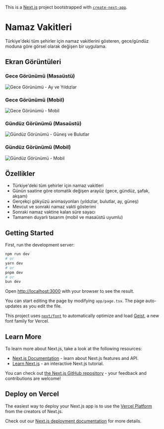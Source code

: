 This is a [Next.js](https://nextjs.org) project bootstrapped with [`create-next-app`](https://nextjs.org/docs/app/api-reference/cli/create-next-app).

# Namaz Vakitleri

Türkiye'deki tüm şehirler için namaz vakitlerini gösteren, gece/gündüz moduna göre görsel olarak değişen bir uygulama.

## Ekran Görüntüleri

### Gece Görünümü (Masaüstü)
![Gece Görünümü - Ay ve Yıldızlar](https://github.com/Mehmet-Erdem-Akin/namaz-vakitleri/blob/main/public/screenshots/gece-desktop.png)

### Gece Görünümü (Mobil)
![Gece Görünümü - Mobil](https://github.com/Mehmet-Erdem-Akin/namaz-vakitleri/blob/main/public/screenshots/gece-mobile.png)

### Gündüz Görünümü (Masaüstü)
![Gündüz Görünümü - Güneş ve Bulutlar](https://github.com/Mehmet-Erdem-Akin/namaz-vakitleri/blob/main/public/screenshots/gunduz-desktop.png)

### Gündüz Görünümü (Mobil)
![Gündüz Görünümü - Mobil](https://github.com/Mehmet-Erdem-Akin/namaz-vakitleri/blob/main/public/screenshots/gunduz-mobile.png)

## Özellikler

- Türkiye'deki tüm şehirler için namaz vakitleri
- Günün saatine göre otomatik değişen arayüz (gece, gündüz, şafak, akşam)
- Gerçekçi gökyüzü animasyonları (yıldızlar, bulutlar, ay, güneş)
- Mevcut ve sonraki namaz vakti gösterimi
- Sonraki namaz vaktine kalan süre sayacı
- Tamamen duyarlı tasarım (mobil ve masaüstü uyumlu)

## Getting Started

First, run the development server:

```bash
npm run dev
# or
yarn dev
# or
pnpm dev
# or
bun dev
```

Open [http://localhost:3000](http://localhost:3000) with your browser to see the result.

You can start editing the page by modifying `app/page.tsx`. The page auto-updates as you edit the file.

This project uses [`next/font`](https://nextjs.org/docs/app/building-your-application/optimizing/fonts) to automatically optimize and load [Geist](https://vercel.com/font), a new font family for Vercel.

## Learn More

To learn more about Next.js, take a look at the following resources:

- [Next.js Documentation](https://nextjs.org/docs) - learn about Next.js features and API.
- [Learn Next.js](https://nextjs.org/learn) - an interactive Next.js tutorial.

You can check out [the Next.js GitHub repository](https://github.com/vercel/next.js) - your feedback and contributions are welcome!

## Deploy on Vercel

The easiest way to deploy your Next.js app is to use the [Vercel Platform](https://vercel.com/new?utm_medium=default-template&filter=next.js&utm_source=create-next-app&utm_campaign=create-next-app-readme) from the creators of Next.js.

Check out our [Next.js deployment documentation](https://nextjs.org/docs/app/building-your-application/deploying) for more details.
